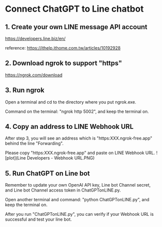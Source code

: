 # Connect ChatGPT to Line chatbot

## 1. Create your own LINE message API account
https://developers.line.biz/en/

reference: https://ithelp.ithome.com.tw/articles/10192928

## 2. Download ngrok to support "https"
https://ngrok.com/download

## 3. Run ngrok 
Open a terminal and cd to the directory where you put ngrok.exe. 

Command on the terminal: "ngrok http 5002", and keep the terminal on.

## 4. Copy an address to LINE Webhook URL 
After step 3, you will see an address which is "https:XXX.ngrok-free.app" behind the line  "Forwarding".

Please copy "https:XXX.ngrok-free.app" and paste on LINE Webhook URL. 
![plot](Line Developers - Webhook URL.PNG)

## 5. Run ChatGPT on Line bot
Remember to update your own OpenAI API key, Line bot Channel secret, and Line bot Channel access token in ChatGPTonLINE.py.

Open another terminal and command: "python ChatGPTonLINE.py", and keep the terminal on.

After you run "ChatGPTonLINE.py", you can verify if your Webhook URL is successful and test your line bot.

